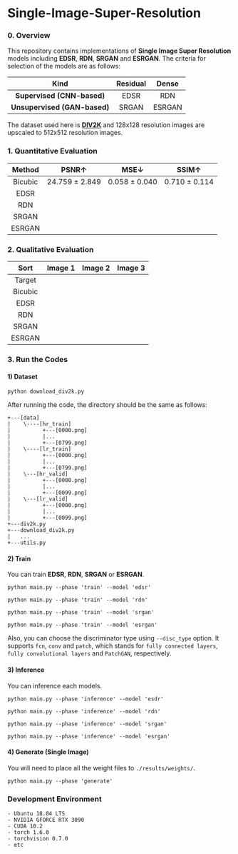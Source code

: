 # Single-Image-Super-Resolution

### 0. Overview
This repository contains implementations of **Single Image Super Resolution** models including **EDSR**, **RDN**, **SRGAN** and **ESRGAN**. The criteria for selection of the models are as follows:

| Kind | Residual | Dense |
|:---:|:---:|:---:|
| **Supervised (CNN-based)** | EDSR | RDN |
| **Unsupervised (GAN-based)** | SRGAN | ESRGAN |

The dataset used here is **[DIV2K](https://data.vision.ee.ethz.ch/cvl/DIV2K/)** and 128x128 resolution images are upscaled to 512x512 resolution images.

### 1. Quantitative Evaluation
| Method | PSNR↑ | MSE↓ | SSIM↑ |
|:---:|:---:|:---:|:---:|
| Bicubic | 24.759 ± 2.849 | 0.058 ± 0.040 | 0.710 ± 0.114 |
| EDSR | | |
| RDN | | |
| SRGAN | | | |
| ESRGAN | | | |

### 2. Qualitative Evaluation

| Sort | Image 1 | Image 2 | Image 3 |
|:---:|:---:|:---:|:---:|
| Target | | | |
| Bicubic | | | |
| EDSR | | | |
| RDN | | | |
| SRGAN | | | |
| ESRGAN | | | |

### 3. Run the Codes
#### 1) Dataset
```
python download_div2k.py
```

After running the code, the directory should be the same as follows:
```
+---[data]
|    \----[hr_train]
|          +---[0000.png]
|          |...
|          +---[0799.png]
|    \----[lr_train]
|          +---[0000.png]
|          |...
|          +---[0799.png]
|    \---[hr_valid]
|          +---[0000.png]
|          |...
|          +---[0099.png]
|    \---[lr_valid]
|          +---[0000.png]
|          |...
|          +---[0099.png]
+---div2k.py
+---download_div2k.py
|   ...
+---utils.py
```

#### 2) Train
You can train **EDSR**, **RDN**, **SRGAN** or **ESRGAN**.
```
python main.py --phase 'train' --model 'edsr'
```
```
python main.py --phase 'train' --model 'rdn'
```
```
python main.py --phase 'train' --model 'srgan'
```
```
python main.py --phase 'train' --model 'esrgan'
```

Also, you can choose the discriminator type using `--disc_type` option. It supports `fcn`, `conv` and `patch`, which stands for `fully connected layers`, `fully convolutional layers` and `PatchGAN`, respectively.

#### 3) Inference
You can inference each models.
```
python main.py --phase 'inference' --model 'esdr'
```
```
python main.py --phase 'inference' --model 'rdn'
```
```
python main.py --phase 'inference' --model 'srgan'
```
```
python main.py --phase 'inference' --model 'esrgan'
```

#### 4) Generate (Single Image)
You will need to place all the weight files to `./results/weights/`.
```
python main.py --phase 'generate'
```


### Development Environment
```
- Ubuntu 18.04 LTS
- NVIDIA GFORCE RTX 3090
- CUDA 10.2
- torch 1.6.0
- torchvision 0.7.0
- etc
```
